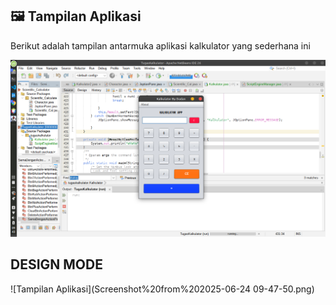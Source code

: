 ## 🖼️ Tampilan Aplikasi

Berikut adalah tampilan antarmuka aplikasi kalkulator yang sederhana ini

![Tampilan Aplikasi](Screenshot%20from%202025-06-24%2009-43-49.png)


## DESIGN MODE

![Tampilan Aplikasi](Screenshot%20from%202025-06-24 09-47-50.png)
